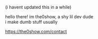 (i havent updated this in a while)

hello there! im the0show, a shy lil dev dude<br />
i make dumb stuff usually

https://the0show.com/contact